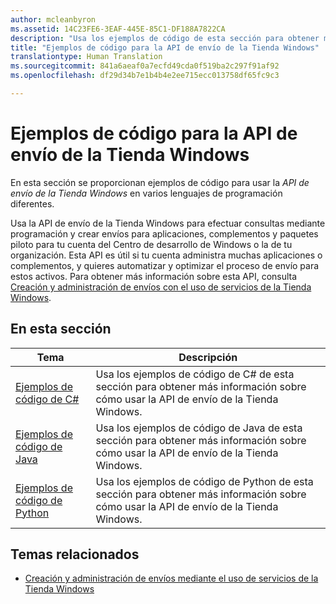 ```yaml
---
author: mcleanbyron
ms.assetid: 14C23FE6-3EAF-445E-85C1-DF188A7822CA
description: "Usa los ejemplos de código de esta sección para obtener más información sobre cómo usar la API de envío de la Tienda Windows."
title: "Ejemplos de código para la API de envío de la Tienda Windows"
translationtype: Human Translation
ms.sourcegitcommit: 841a6aeaf0a7ecfd49cda0f519ba2c297f91af92
ms.openlocfilehash: df29d34b7e1b4b4e2ee715ecc013758df65fc9c3

---
```


# Ejemplos de código para la API de envío de la Tienda Windows

En esta sección se proporcionan ejemplos de código para usar la *API de envío de la Tienda Windows* en varios lenguajes de programación diferentes. 

Usa la API de envío de la Tienda Windows para efectuar consultas mediante programación y crear envíos para aplicaciones, complementos y paquetes piloto para tu cuenta del Centro de desarrollo de Windows o la de tu organización. Esta API es útil si tu cuenta administra muchas aplicaciones o complementos, y quieres automatizar y optimizar el proceso de envío para estos activos. Para obtener más información sobre esta API, consulta [Creación y administración de envíos con el uso de servicios de la Tienda Windows](create-and-manage-submissions-using-windows-store-services.md).

## En esta sección

| Tema                                                                                                       | Descripción                 |
|-------------------------------------------------------------------------------------------------------------|-----------------------------|
| [Ejemplos de código de C#](csharp-code-examples-for-the-windows-store-submission-api.md) | Usa los ejemplos de código de C# de esta sección para obtener más información sobre cómo usar la API de envío de la Tienda Windows. |
| [Ejemplos de código de Java](java-code-examples-for-the-windows-store-submission-api.md) | Usa los ejemplos de código de Java de esta sección para obtener más información sobre cómo usar la API de envío de la Tienda Windows. |
| [Ejemplos de código de Python](python-code-examples-for-the-windows-store-submission-api.md)  | Usa los ejemplos de código de Python de esta sección para obtener más información sobre cómo usar la API de envío de la Tienda Windows.  |

## Temas relacionados

* [Creación y administración de envíos mediante el uso de servicios de la Tienda Windows](create-and-manage-submissions-using-windows-store-services.md)



<!--HONumber=Aug16_HO5-->


